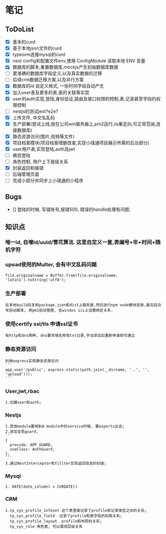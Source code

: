 # 笔记

## ToDoList
- [x] 基本的curd
- [x] 基于本地json文件的curd
- [x] typeorm连接mysql的curd
- [x] nest config和配置文件env,使用 ConfigModule 读取本地 ENV 变量
- [x] 数据库的脚本,重置数据库,mockjs产生初始数据库数据
- [ ] 更准确的数据库字段定义,以及真实数据的迁移
- [ ] 后续crm数据迁移方案,以及并行方案
- [x] 数据库的id 自定义格式, 一些时间字段自动产生
- [x] 加入user表及更多的表,表的关联等实现
- [x] user的auth实现,登陆,身份验证,路由及接口权限的控制,表,记录甚至字段的权限控制
- [ ] nestjs的测试jest?e2e?
- [x] 上传文件, 中文名乱码
- [x] 生产部署(尝试上线,放在公司win服务器上,pm2运行,iis重定向,可正常范闻,连接数据库)
- [x] 静态资源访问(图片,视频等文件)
- [x] 项目档案模块(项目档案增删改查,实现小瑞通项目展示所需的后台部分)
- [x] user用户表,实现登陆,auth及jwt
- [ ] 微信登陆
- [ ] 角色控制, 用户上下层级关系
- [x] 封装返回和报错
- [ ] 后端管理页面
- [ ] 完成小部分并同步上小瑞通的小程序

## Bugs
- [] 登陆的时候, 写错账号,报错500,  错误的handle处理有问题;


## 知识点

### 唯一id, 自增id/uuid/雪花算法.  这里自定义一套,表编号+年+时间+随机字符

### upoad使用的Multer, 会有中文乱码问题
```
file.originalname = Buffer.from(file.originalname, 'latin1').toString('utf8');
```
### 生产部署
    在本地build后复制package.json和dist上服务器,然后进行npm node模块安装,最后启动写启动脚本, 用pm2启动管理, 在windos iis上设置绑定关系. 

### 使用certify ssl/tls 申请ssl证书
    有http和dns两种, dns要求域名修改txt记录,手动添加后重新申请即可通过


### 静态资源访问
    利用express实现静态资源访问
    ```
    app.use('/public', express.static(path.join(__dirname, '..', '', 'upload'))); 
    ```

### User,jwt,rbac
    1.创建user和auth;


### Nestjs
    1.其他module要用到A module中的service时候, 要exports出去;
    2.添加全局guard,
    ```
    {
      provide: APP_GUARD,
      useClass: AuthGuard,
    },
    ``` 
    3.通过NestInterceptor和fillter实现返回信息的封装;
    

### Mysql
    1. DATE(date_column) = CURDATE()




### CRM
    1.tp_sys_profile_infoset 这个表里面记录了profile和记录类型之间的关系;
      tp_sys_profile_field  记录了profile和表字段的权限关系;
      tp_sys_profile_layout  profile和布局的关系;
      tp_sys_role 角色表, 可以展现层级关系
      
